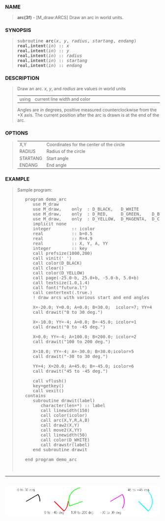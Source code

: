<?
<body>
  <a name="top" id="top"></a>
  <div id="Container">
    <div id="Content">
      <div class="c8">
      </div><a name="0"></a>
      <h3><a name="0">NAME</a></h3>
      <blockquote>
        <b>arc(3f)</b> - [M_draw:ARCS] Draw an arc in world units. <b></b>
      </blockquote><a name="contents" id="contents"></a>
      <h3><a name="5">SYNOPSIS</a></h3>
      <blockquote>
        <pre>
subroutine <b>arc</b>(<i>x</i>, <i>y</i>, <i>radius</i>, <i>startang</i>, <i>endang</i>)
<b>real,intent</b>(<i>in</i>) :: <i>x</i>
<b>real,intent</b>(<i>in</i>) :: <i>y</i>
<b>real,intent</b>(<i>in</i>) :: <i>radius</i>
<b>real,intent</b>(<i>in</i>) :: <i>startang</i>
<b>real,intent</b>(<i>in</i>) :: <i>endang</i>
</pre>
      </blockquote><a name="2"></a>
      <h3><a name="2">DESCRIPTION</a></h3>
      <blockquote>
        <p>Draw an arc. <i>x</i>, <i>y</i>, and <i>radius</i> are values <i>in</i> world units</p>
        <table cellpadding="3">
          <!-- tsb: Draw an arc. <I>x</I>, <I>y</I>, and <I>radius</I> are values <I>in</I> world units
 -->
          <tr valign="top">
            <td class="c9" width="6%" nowrap="nowrap">using</td>
            <td valign="bottom">current line width and color</td>
          </tr>
        </table>Angles are <i>in</i> degrees, positive measured counterclockwise from the +X axis. The current position after the arc is drawn is at the end
        of the arc.
      </blockquote><a name="3"></a>
      <h3><a name="3">OPTIONS</a></h3>
      <blockquote>
        <table cellpadding="3">
          <tr valign="top">
            <td class="c9" width="6%" nowrap="nowrap">X,Y</td>
            <td valign="bottom">Coordinates for the center of the circle</td>
          </tr>
          <tr valign="top">
            <td class="c9" width="6%" nowrap="nowrap">RADIUS</td>
            <td valign="bottom">Radius of the circle</td>
          </tr>
          <tr valign="top">
            <td class="c9" colspan="1">STARTANG</td>
            <td>Start angle</td>
          </tr>
          <tr valign="top">
            <td class="c9" width="6%" nowrap="nowrap">ENDANG</td>
            <td valign="bottom">End angle</td>
          </tr>
        </table>
      </blockquote><a name="4"></a>
      <h3><a name="4">EXAMPLE</a></h3>
      <blockquote>
        Sample program:
        <pre>
   program demo_arc
      use M_draw
      use M_draw,    only  : D_BLACK,   D_WHITE
      use M_draw,    only  : D_RED,     D_GREEN,    D_BLUE
      use M_draw,    only  : D_YELLOW,  D_MAGENTA,  D_CYAN
      implicit none
      integer        :: icolor
      real           :: b=0.5
      real           :: R=4.9
      real           :: X, Y, A, YY
      integer        :: key
      call prefsize(1000,200)
      call vinit(' ')
      call color(D_BLACK)
      call clear()
      call color(D_YELLOW)
      call page(-25.0-b, 25.0+b, -5.0-b, 5.0+b)
      call textsize(1.0,1.4)
      call font("futura.l")
      call centertext(.true.)
      ! draw arcs with various start and end angles
<br />      X=-20.0; Y=0.0; A=0.0; B=30.0;  icolor=7; YY=4
      call drawit("0 to 30 deg.")
<br />      X=-10.0; YY=-4; A=0.0; B=-45.0; icolor=1
      call drawit("0 to -45 deg.")
<br />      X=0.0; YY=-4; A=100.0; B=200.0; icolor=2
      call drawit("100 to 200 deg.")
<br />      X=10.0; YY=-4; A=-30.0; B=30.0;icolor=5
      call drawit("-30 to 30 deg.")
<br />      YY=4; X=20.0; A=45.0; B=-45.0; icolor=6
      call drawit("45 to -45 deg.")
<br />      call vflush()
      key=getkey()
      call vexit()
   contains
      subroutine drawit(label)
         character(len=*) :: label
         call linewidth(150)
         call color(icolor)
         call arc(X,Y,R,A,B)
         call draw2(X,Y)
         call move2(X,YY)
         call linewidth(50)
         call color(D_WHITE)
         call drawstr(label)
      end subroutine drawit
<br />   end program demo_arc
<br />
</pre>
      </blockquote>
      <hr />
      <br />
      <div class="c8"><img src="../images/arc.3m_draw.gif" /></div>
    </div>
  </div>
</body>
